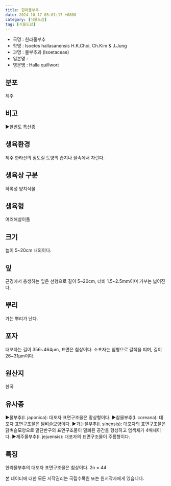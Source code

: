 ```yaml
---
title: 한라물부추
date: 2024-10-17 05:01:17 +0800
category: [식물도감]
tag: [식물도감]
---
```




- 국명 : 한라물부추
- 학명 : Isoetes hallasanensis H.K.Choi, Ch.Kim & J.Jung
- 과명 : 물부추과 (Isoetaceae)
- 일본명 : 
- 영문명 : Halla quillwort


## 분포
제주
## 비고
▶한반도 특산종
## 생육환경
제주 한라산의 점토질 토양의 습지나 물속에서 자란다.
## 생육상 구분
하록성 양치식물
## 생육형
여러해살이풀
## 크기
높이 5~20cm 내외이다.
## 잎
근경에서 총생하는 잎은 선형으로 길이 5~20cm, 너비 1.5~2.5mm이며 기부는 넓어진다.
## 뿌리
가는 뿌리가 난다.
## 포자
대포자는 길이 356~464μm, 표면은 침상이다. 소포자는 침형으로 갈색을 띠며, 길이 26~31μm이다.
## 원산지
한국
## 유사종
▶물부추(I. japonica): 대포자 표면구조물은 망상형이다. ▶참물부추(I. coreana): 대포자 표면구조물은 닭벼슬모양이다. ▶가는물부추(I. sinensis): 대포자의 표면구조물은 닭벼슬모양으로 말단반구의 표면구조물이 밀폐된 공간을 형성하고 염색체가 4배체이다. ▶제주물부추(I. jejuensis): 대포자의 표면구조물이 주름형이다.
## 특징
한라물부추의 대포자 표면구조물은 침상이다. 2n = 44






본 데이터에 대한 모든 저작권리는 국립수목원 또는 원저작자에게 있습니다.
